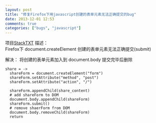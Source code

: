 ```yaml
---
layout: post
title: "修复Firefox下用javascript创建的表单元素无法正确提交的bug"
date: 2013-12-01 12:53
comments: true
categories: ["bugs", "javascript"]
---
```

项目[StackTXT](https://github.com/xd547/stacktxt)
描述：   
Firefox下 document.createElement 创建的表单元素无法正确提交(submit)   

解决：
将创建的表单元素加入到 document.body 提交完毕后删除
<!-- more -->
```coffee-script 
share = ->
  shareForm = document.createElement("form")
  shareForm.setAttribute("method", "post")
  shareForm.setAttribute("action", "/")

  shareForm.appendChild(share_content)
  # add shareForm to DOM
  document.body.appendChild(shareForm)
  shareForm.submit()
  # remove shaerForm from DOM
  document.body.removeChild(shareForm)
  return
```


